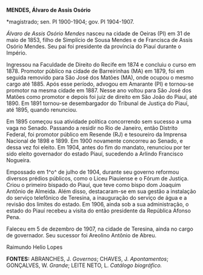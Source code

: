 **MENDES, Álvaro de Assis Osório**

\*magistrado; sen. PI 1900-1904; gov. PI 1904-1907.

*Álvaro de Assis Osório Mendes* nasceu na cidade de Oeiras (PI) em 31 de
maio de 1853, filho de Simplício de Sousa Mendes e de Francisca de Assis
Osório Mendes. Seu pai foi presidente da província do Piauí durante o
Império.

Ingressou na Faculdade de Direito do Recife em 1874 e concluiu o curso
em 1878. Promotor público na cidade de Barreirinhas (MA) em 1879, foi em
seguida removido para São José dos Matões (MA), onde ocupou o mesmo
cargo até 1885. Após esse período, advogou em Amarante (PI) e tornou-se
promotor na mesma cidade em 1887. Nesse ano voltou para São José dos
Matões como promotor e depois foi juiz de direito em São João do Piauí,
até 1890. Em 1891 tornou-se desembargador do Tribunal de Justiça do
Piauí, até 1895, quando renunciou.

Em 1895 começou sua atividade política concorrendo sem sucesso a uma
vaga no Senado. Passando a residir no Rio de Janeiro, então Distrito
Federal, foi promotor público em Resende (RJ) e tesoureiro da Imprensa
Nacional de 1898 e 1899. Em 1900 novamente concorreu ao Senado, e dessa
vez foi eleito. Em 1904, antes do fim do mandato, renunciou por ter sido
eleito governador do estado Piauí, sucedendo a Arlindo Francisco
Nogueira.

Empossado em 1^o^ de julho de 1904, durante seu governo reformou
diversos prédios públicos, como o Liceu Piauiense e o Fórum de Justiça.
Criou o primeiro bispado do Piauí, que teve como bispo dom Joaquim
Antônio de Almeida. Além disso, destacaram-se em sua gestão a instalação
do serviço telefônico de Teresina, a inauguração do serviço de água e a
revisão dos limites do estado. Em 1906, ainda sob a sua administração, o
estado do Piauí recebeu a visita do então presidente da República Afonso
Pena.

Faleceu em 5 de dezembro de 1907, na cidade de Teresina, ainda no cargo
de governador. Seu sucessor foi Areolino Antônio de Abreu.

Raimundo Helio Lopes

**FONTES:** ABRANCHES, J. *Governos*; CHAVES, J. *Apontamentos*;
GONÇALVES, W. *Grande*; LEITE NETO, L. *Catálogo biográfico.*
